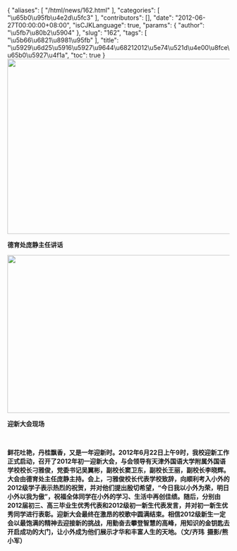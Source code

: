 {
    "aliases": [
        "/html/news/162.html"
    ],
    "categories": [
        "\u65b0\u95fb\u4e2d\u5fc3"
    ],
    "contributors": [],
    "date": "2012-06-27T00:00:00+08:00",
    "isCJKLanguage": true,
    "params": {
        "author": "\u5fb7\u80b2\u5904"
    },
    "slug": "162",
    "tags": [
        "\u5b66\u6821\u8981\u95fb"
    ],
    "title": "\u5929\u6d25\u5916\u5927\u9644\u68212012\u5e74\u521d\u4e00\u8fce\u65b0\u5927\u4f1a",
    "toc": true
}
**<img
    src="https://cdn.tfls.online/mirror/full/290ae0822b56be0cd61ce3093bb6c47b0a99cb66.jpg"
    style="display:block;margin-left:auto;margin-right:auto;"
    decoding="async"
    fetchpriority="auto"
    loading="lazy"
    height="397"
    width="600"
/>**

**德育处庞静主任讲话**

**<img
    src="https://cdn.tfls.online/mirror/full/f7d8dc500c56612aea7565a417bcbe7f58f32025.jpg"
    style="display:block;margin-left:auto;margin-right:auto;"
    decoding="async"
    fetchpriority="auto"
    loading="lazy"
    height="358"
    width="600"
/>**

**迎新大会现场**

 

**鲜花吐艳，丹桂飘香，又是一年迎新时。2012年6月22日上午9时，我校迎新工作正式启动，召开了2012年初一迎新大会，与会领导有天津外国语大学附属外国语学校校长刁雅俊，党委书记吴翼彬，副校长窦卫东，副校长王丽，副校长李晓辉。大会由德育处主任庞静主持。会上，刁雅俊校长代表学校致辞，向顺利考入小外的2012级学子表示热烈的祝贺，并对他们提出殷切希望，“今日我以小外为荣，明日小外以我为傲”，祝福全体同学在小外的学习、生活中再创佳绩。随后，分别由2012届初三、高三毕业生优秀代表和2012级初一新生代表发言，并对初一新生优秀同学进行表彰。迎新大会最终在激昂的校歌中圆满结束。相信2012级新生一定会以最饱满的精神去迎接新的挑战，用勤奋去攀登智慧的高峰，用知识的金钥匙去开启成功的大门，让小外成为他们展示才华和丰富人生的天地。（文/齐玮  摄影/熊小军）**

